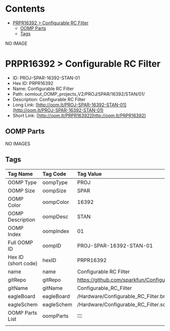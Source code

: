



Contents
========

* [PRPR16392 > Configurable RC Filter](#prpr16392--configurable-rc-filter)
	* [OOMP Parts](#oomp-parts)
	* [Tags](#tags)
  
NO IMAGE  
# PRPR16392 > Configurable RC Filter

- ID: PROJ-SPAR-16392-STAN-01
- Hex ID: PRPR16392
- Name: Configurable RC Filter
- Path: oomlout_OOMP_projects_V2/PROJ/SPAR/16392/STAN/01/
- Description: Configurable RC Filter
- Long Link: [http://oom.lt/PROJ-SPAR-16392-STAN-01](http://oom.lt/PROJ-SPAR-16392-STAN-01)
- Short Link: [http://oom.lt/PRPR16392](http://oom.lt/PRPR16392)

## OOMP Parts
  
NO IMAGES  
## Tags
  

|Tag Name|Tag Code|Tag Value|
| :--- | :--- | :--- |
|OOMP Type|oompType|PROJ|
|OOMP Size|oompSize|SPAR|
|OOMP Color|oompColor|16392|
|OOMP Description|oompDesc|STAN|
|OOMP Index|oompIndex|01|
|Full OOMP ID|oompID|PROJ-SPAR-16392-STAN-01|
|Hex ID (short code)|hexID|PRPR16392|
|name|name|Configurable RC Filter|
|gitRepo|gitRepo|https://github.com/sparkfun/Configurable_RC_Filter|
|gitName|gitName|Configurable_RC_Filter|
|eagleBoard|eagleBoard|/Hardware/Configurable_RC_Filter.brd|
|eagleSchem|eagleSchem|/Hardware/Configurable_RC_Filter.sch|
|OOMP Parts List|oompParts|<table><tr><td></td></tr></table>|
||||
